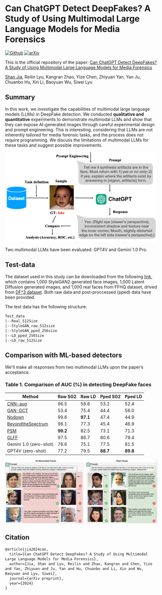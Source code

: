 # Can ChatGPT Detect DeepFakes? A Study of Using Multimodal Large Language Models for Media Forensics

[![Github](https://img.shields.io/badge/Github%20webpage-222222.svg?style=for-the-badge&logo=github)]()
[![arXiv](https://img.shields.io/badge/-arXiv-B31B1B.svg?style=for-the-badge)]()

This is the official repository of the paper:
[Can ChatGPT Detect DeepFakes? A Study of Using Multimodal Large Language Models for Media Forensics]() 

[Shan Jia](https://shanface33.github.io/), Reilin Lyu, Kangran Zhao, Yize Chen, Zhiyuan Yan, Yan Ju, Chuanbo Hu, Xin Li, Baoyuan Wu, Siwei Lyu

## Summary
In this work, we investigate the capabilities of multimodal large language models (LLMs) in DeepFake detection. We conducted **qualitative and quantitative** experiments to demonstrate multimodal LLMs and show that they can expose AI-generated images through careful experimental design and prompt engineering. This is interesting, considering that LLMs are not inherently tailored for media forensic tasks, and the process does not require programming. We discuss the limitations of multimodal LLMs for these tasks and suggest possible improvements.

<p align="center">
 <img src="./figs/overview.png" alt="preview" width="500pt" />
</p>

Two multimodal LLMs have been evaluated: GPT4V and Gemini 1.0 Pro.


## Test-data
The dataset used in this study can be downloaded from the following [link](https://drive.google.com/file/d/1p2nxvQIQCSrACSpYCG_BJmBJ6gFZsywR/view?usp=sharing), which contains 1,000 StyleGAN2 generated face images, 1,000 Latent Diffusion generated images, and 1,000 real faces from FFHQ dataset, drived from [DF^3 dataset](https://arxiv.org/pdf/2211.08615.pdf). Both raw data and post-proccessed (pped) data have been provided.

The test data has the following structure:
```
Test_data
|--Real_512Size 
|--StyleGAN_raw_512size 
|--StyleGAN_pped_256size
|--LD_pped_256Size
|--LD_raw_512Size
```

## Comparison with ML-based detectors
We'll make all responses from two multimodal LLMs upon the paper’s acceptance.
### Table 1. Comparison of AUC (%) in detecting DeepFake faces ###
| Method                 | Raw SG2 | Raw LD | Pped SG2 | Pped LD |
|------------------------|----------------|---------------|----------------------|---------------------|
| [CNN-aug](https://openaccess.thecvf.com/content_CVPR_2020/papers/Wang_CNN-Generated_Images_Are_Surprisingly_Easy_to_Spot..._for_Now_CVPR_2020_paper.pdf)               | 96.5           | 58.6          | 53.2                 | 52.4                |
| [GAN-DCT](https://proceedings.mlr.press/v119/frank20a/frank20a.pdf)                | 53.4           | 75.4          | 44.4                 | 56.0                |
| [Nodown](https://arxiv.org/pdf/2104.02617.pdf)                | 99.6           | **97.1**      | 47.4                 | 44.9                |
| [BeyondtheSpectrum](https://arxiv.org/pdf/2105.14376.pdf)      | 98.1           | 77.3          | 45.4                 | 46.9                |
| [PSM](https://arxiv.org/pdf/2203.13964.pdf)                    | **99.2**       | 82.5          | 73.1                 | 71.3                |
| [GLFF](https://ieeexplore.ieee.org/abstract/document/10246417)                  | 97.5           | 86.7          | 80.6                 | 79.4                |
| Gemini 1.0 (zero-shot) | 76.6           | 75.1          | 77.5                 | 81.5                |
| GPT4V (zero-shot)      | 77.2           | 79.5          | **88.7**             | **89.8**            |

<p align="center">
 <img src="./figs/Example.png" alt="preview" width="950pt" />
</p>

## Citation
```
@article{jia2024can,
  title={Can ChatGPT Detect DeepFakes? A Study of Using Multimodal Large Language Models for Media Forensics},
  author={Jia, Shan and Lyu, Reilin and Zhao, Kangran and Chen, Yize and Yan, Zhiyuan and Ju, Yan and Hu, Chuanbo and Li, Xin and Wu, Baoyuan and Lyu, Siwei},
  journal={arXiv preprint},
  year={2024}
}
